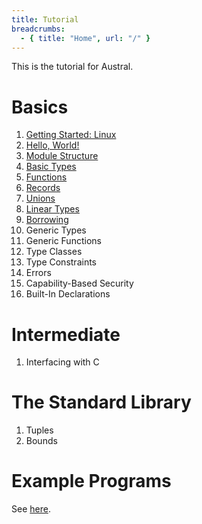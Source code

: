 ```yaml
---
title: Tutorial
breadcrumbs:
  - { title: "Home", url: "/" }
---
```


This is the tutorial for Austral.

# Basics

1. [Getting Started: Linux](/tutorial/getting-started-linux)
1. [Hello, World!](/tutorial/hello-world)
1. [Module Structure](/tutorial/modules)
1. [Basic Types](/tutorial/basic-types)
1. [Functions](/tutorial/functions)
1. [Records](/tutorial/records)
1. [Unions](/tutorial/unions)
1. [Linear Types](/tutorial/linear-types)
1. [Borrowing](/tutorial/borrowing)
1. Generic Types
1. Generic Functions
1. Type Classes
1. Type Constraints
1. Errors
1. Capability-Based Security
1. Built-In Declarations

# Intermediate

1. Interfacing with C

# The Standard Library

1. Tuples
2. Bounds

# Example Programs

See [here](/examples/).
